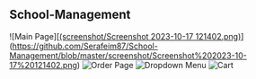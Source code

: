 ## School-Management
![Main Page][[(screenshot/Screenshot 2023-10-17 121402.png)](https://github.com/Serafeim87/School-Management/blob/master/screenshot/Screenshot%202023-10-17%20121402.png)](https://github.com/Serafeim87/School-Management/blob/master/screenshot/Screenshot%202023-10-17%20121402.png)
![Order Page](serafeim2/screenshots/Screenshot%202023-09-14%20091808.png)
![Dropdown Menu](serafeim2/screenshots/Screenshot%202023-09-14%20091905.png)
![Cart](serafeim2/screenshots/Screenshot%202023-09-14%20091930.png)
